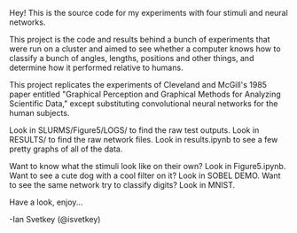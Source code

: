 Hey! This is the source code for my experiments with four stimuli and neural networks.

This project is the code and results behind a bunch of experiments that were run on a cluster and aimed to see whether a computer knows how to classify a bunch of angles, lengths, positions and other things, and determine how it performed relative to humans.

This project replicates the experiments of Cleveland and McGill's 1985 paper entitled "Graphical Perception and Graphical Methods for Analyzing Scientific Data," except substituting convolutional neural networks for the human subjects.

Look in SLURMS/Figure5/LOGS/ to find the raw test outputs.
Look in RESULTS/ to find the raw network files.
Look in results.ipynb to see a few pretty graphs of all of the data.

Want to know what the stimuli look like on their own? Look in Figure5.ipynb.
Want to see a cute dog with a cool filter on it? Look in SOBEL DEMO.
Want to see the same network try to classify digits? Look in MNIST.

Have a look, enjoy...

-Ian Svetkey (@isvetkey)
